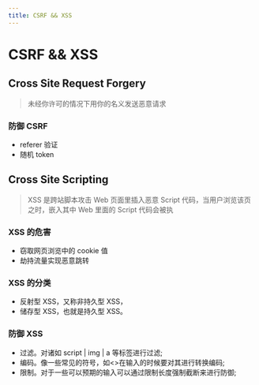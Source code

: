 ```yaml
---
title: CSRF && XSS
---
```


# CSRF && XSS

## Cross Site Request Forgery

> 未经你许可的情况下用你的名义发送恶意请求

### 防御 CSRF

- referer 验证
- 随机 token

## Cross Site Scripting

> XSS 是跨站脚本攻击
> Web 页面里插入恶意 Script 代码，当用户浏览该页之时，嵌入其中 Web 里面的 Script 代码会被执

### XSS 的危害

- 窃取网页浏览中的 cookie 值
- 劫持流量实现恶意跳转

### XSS 的分类

- 反射型 XSS，又称非持久型 XSS，
- 储存型 XSS，也就是持久型 XSS。

### 防御 XSS

- 过滤。对诸如 script | img | a 等标签进行过滤;
- 编码。像一些常见的符号，如<>在输入的时候要对其进行转换编码;
- 限制。对于一些可以预期的输入可以通过限制长度强制截断来进行防御;

